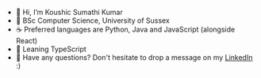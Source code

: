 - 👋 Hi, I’m Koushic Sumathi Kumar
- 🌱 BSc Computer Science, University of Sussex
- ☕ Preferred languages are Python, Java and JavaScript (alongside React)
- 📝 Leaning TypeScript
- 💭 Have any questions? Don't hesitate to drop a message on my [LinkedIn](https://www.linkedin.com/in/koushic-sumathi-kumar/) :)

  

<!---
KoushicSumathiKumar/KoushicSumathiKumar is a ✨ special ✨ repository because its `README.md` (this file) appears on your GitHub profile.
You can click the Preview link to take a look at your changes.
--->
